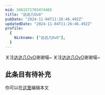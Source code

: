 ```yaml
---
mid: 3461571703474465
title: "达达几OvO"
pubDate: "2024-11-04T11:26:46.492Z"
updatedDate: "2024-11-04T11:26:46.492Z"
profile:
  {
    Nickname: ["达达几OvO"],
  }
---
```


关注[达达几OvO](https://space.bilibili.com/3461571703474465)谢谢喵~ 关注[达达几OvO](https://space.bilibili.com/3461571703474465)谢谢喵~

## 此条目有待补充
你可以在[这里](https://github.com/Yuhanawa/VTuber.ICU/edit/master/src/content/v/达达几OvO/index.md)编辑本文
